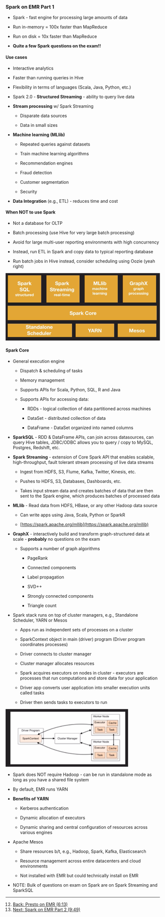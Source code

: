 ### Spark on EMR Part 1

* Spark - fast engine for processing large amounts of data

* Run in-memory = 100x faster than MapReduce

* Run on disk = 10x faster than MapReduce

* **Quite a few Spark questions on the exam!!**

#### Use cases

* Interactive analytics

* Faster than running queries in Hive

* Flexibility in terms of languages (Scala, Java, Python, etc.)

* Spark 2.0 - **Structured Streaming** - ability to query live data

* **Stream processing** w/ Spark Streaming

    * Disparate data sources

    * Data in small sizes

* **Machine learning (MLlib)**

    * Repeated queries against datasets

    * Train machine learning algorithms

    * Recommendation engines

    * Fraud detection

    * Customer segmentation

    * Security

* **Data Integration** (e.g., ETL) - reduces time and cost

#### When NOT to use Spark

* Not a database for OLTP

* Batch processing (use Hive for very large batch processing)

* Avoid for large multi-user reporting environments with high concurrency

* Instead, run ETL in Spark and copy data to typical reporting database

* Run batch jobs in Hive instead, consider scheduling using Oozie (yeah right)

![Spark Stack](../images/sparkstuff.png)

#### Spark Core

* General execution engine

    * Dispatch & scheduling of tasks

    * Memory management

    * Supports APIs for Scala, Python, SQL, R and Java

    * Supports APIs for accessing data:

        * RDDs - logical collection of data partitioned across machines

        * DataSet - distributed collection of data

        * DataFrame - DataSet organized into named columns

* **SparkSQL** - RDD & DataFrame APIs, can join across datasources, can query Hive tables, JDBC/ODBC allows you to query / copy to MySQL, Postgres, Redshift, etc.

* **Spark Streaming** - extension of Core Spark API that enables scalable, high-throughput, fault tolerant stream processing of live data streams

    * Ingest from HDFS, S3, Flume, Kafka, Twitter, Kinesis, etc.

    * Pushes to HDFS, S3, Databases, Dashboards, etc.

    * Takes input stream data and creates batches of data that are then sent to the Spark engine, which produces batches of processed data

* **MLlib** - Read data from HDFS, HBase, or any other Hadoop data source

    * Can write apps using Java, Scala, Python or SparkR

    * [https://spark.apache.org/mllib](https://spark.apache.org/mllib) 

* **GraphX** - interactively build and transform graph-structured data at scale - **probably** no questions on the exam

    * Supports a number of graph algorithms

        * PageRank

        * Connected components

        * Label propagation

        * SVD++

        * Strongly connected components

        * Triangle count


* Spark stack runs on top of cluster managers, e.g., Standalone Scheduler, YARN or Mesos

    * Apps run as independent sets of processes on a cluster

    * SparkContext object in main (driver) program (Driver program coordinates processes)

    * Driver connects to cluster manager

    * Cluster manager allocates resources

    * Spark acquires executors on nodes in cluster - executors are processes that run computations and store data for your application

    * Driver app converts user application into smaller execution units called tasks

    * Driver then sends tasks to executors to run

![image alt text](../images/domain3_3.png)

* Spark does NOT require Hadoop - can be run in standalone mode as long as you have a shared file system

* By default, EMR runs YARN

* **Benefits of YARN**

    * Kerberos authentication

    * Dynamic allocation of executors

    * Dynamic sharing and central configuration of resources across various engines

* Apache Mesos

    * Share resources b/t, e.g., Hadoop, Spark, Kafka, Elasticsearch

    * Resource management across entire datacenters and cloud environments

    * Not installed with EMR but could technically install on EMR

* NOTE:  Bulk of questions on exam on Spark are on Spark Streaming and SparkSQL

---

12. [Back: Presto on EMR (6:13)](EMR_Presto.md)
14. [Next: Spark on EMR Part 2 (9:49)](EMR_Spark_Part_2.md)
